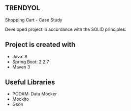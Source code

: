 

## TRENDYOL 

Shopping Cart - Case Study

Developed project in accordance with the SOLID principles.
	
## Project is created with
* Java: 8
* Spring Boot: 2.2.7
* Maven 3

## Useful Libraries

* PODAM: Data Mocker 
* Mockito
* Gson

